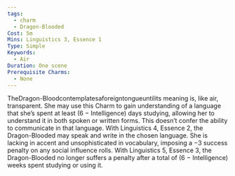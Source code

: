 ```yaml
---
tags:
  - charm
  - Dragon-Blooded
Cost: 5m
Mins: Linguistics 3, Essence 1
Type: Simple
Keywords:
  - Air
Duration: One scene
Prerequisite Charms:
  - None
---
```

TheDragon-Bloodcontemplatesaforeigntongueuntilits meaning is, like air, transparent. She may use this Charm to gain understanding of a language that she’s spent at least (6 − Intelligence) days studying, allowing her to understand it in both spoken or written forms. This doesn’t confer the ability to communicate in that language. With Linguistics 4, Essence 2, the Dragon-Blooded may speak and write in the chosen language. She is lacking in accent and unsophisticated in vocabulary, imposing a −3 success penalty on any social influence rolls. With Linguistics 5, Essence 3, the Dragon-Blooded no longer suffers a penalty after a total of (6 − Intelligence) weeks spent studying or using it.